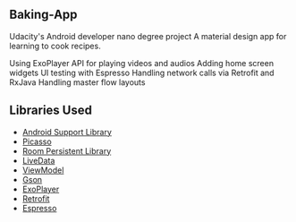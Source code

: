 ## Baking-App
Udacity's Android developer nano degree project
A material design app for learning to cook recipes.

Using ExoPlayer API for playing videos and audios
Adding home screen widgets
UI testing with Espresso
Handling network calls via Retrofit and RxJava
Handling master flow layouts

## Libraries Used

* [Android Support Library](https://developer.android.com/topic/libraries/support-library/)
* [Picasso](https://github.com/square/picasso/)
* [Room Persistent Library](https://developer.android.com/topic/libraries/architecture/room)
* [LiveData](https://developer.android.com/topic/libraries/architecture/livedata)
* [ViewModel](https://developer.android.com/topic/libraries/architecture/viewmodel)
* [Gson](https://github.com/google/gson/)
* [ExoPlayer](https://github.com/google/ExoPlayer/)
* [Retrofit](https://square.github.io/retrofit/)
* [Espresso](https://developer.android.com/training/testing/espresso)

